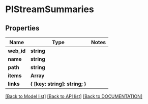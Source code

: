 # PIStreamSummaries

## Properties
Name | Type | Notes
------------ | ------------- | -------------
**web_id** | **string**
**name** | **string**
**path** | **string**
**items** | **Array<PISummaryValue>**
**links** | **{ [key: string]: string; }**

[[Back to Model list]](../../DOCUMENTATION.md#documentation-for-models) [[Back to API list]](../../DOCUMENTATION.md#documentation-for-api-endpoints) [[Back to DOCUMENTATION]](../../DOCUMENTATION.md)
